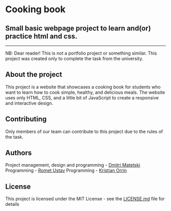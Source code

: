 # Cooking book
## Small basic webpage project to learn and(or) practice html and css.
---
NB: Dear reader! This is not a portfolio project or something similar. This project was created only to complete the task from the university. 

## About the project
This project is a website that showcases a cooking book for students who want to learn how to cook simple, healthy, and delicious meals. The website uses only HTML, CSS, and a little bit of JavaScript to create a responsive and interactive design.

## Contributing
Only members of our team can contribute to this project due to the rules of the task.

## Authors
Project management, design and programming - [Dmitri Matetski](https://github.com/thegreycore)
Programming - [Romet Ustav](https://github.com/rometustav)
Programming - [Kristjan Orrin](https://github.com/KristjanOrrin)

## License

This project is licensed under the MIT License - see the [LICENSE.md](LICENSE.md) file for details
